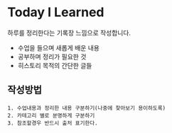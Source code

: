 # __Today I Learned__

하루를 정리한다는 기록장 느낌으로 작성합니다.

* 수업을 들으며 새롭게 배운 내용
* 공부하며 정리가 필요한 것
* 히스토리  목적의 간단한 글들

## __작성방법__

	1. 수업내용과 정리한 내용 구분하기(나중에 찾아보기 용이하도록)
	2. 카테고리 별로 분명하게 구분하기
	3. 참조할경우 반드시 출처 표기한다.

